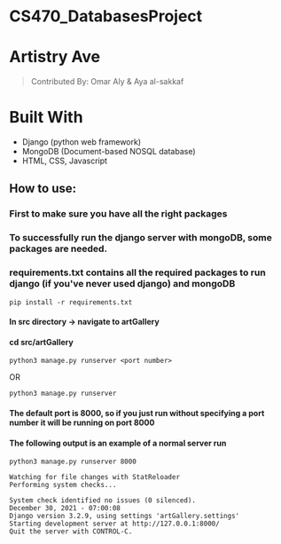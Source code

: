 # CS470_DatabasesProject

# Artistry Ave

> Contributed By: 
> Omar Aly & Aya al-sakkaf

# Built With
- Django (python web framework)
- MongoDB (Document-based NOSQL database)
- HTML, CSS, Javascript


## How to use:

### First to make sure you have all the right packages
### To successfully run the django server with mongoDB, some packages are needed.
### requirements.txt contains all the required packages to run django (if you've never used django) and mongoDB 
```
pip install -r requirements.txt
```


#### In src directory -> navigate to artGallery
#### cd src/artGallery


```
python3 manage.py runserver <port number>

```
OR

```
python3 manage.py runserver
```

#### The default port is 8000, so if you just run without specifying a port number it will be running on port 8000
#### The following output is an example of a normal server run

```
python3 manage.py runserver 8000

Watching for file changes with StatReloader
Performing system checks...

System check identified no issues (0 silenced).
December 30, 2021 - 07:00:08
Django version 3.2.9, using settings 'artGallery.settings'
Starting development server at http://127.0.0.1:8000/
Quit the server with CONTROL-C.



```

